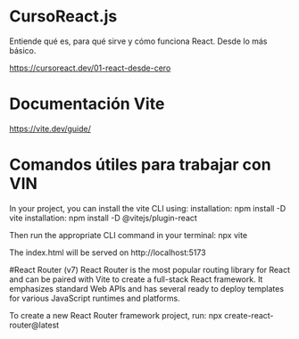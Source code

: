 # CursoReact.js
Entiende qué es, para qué sirve y cómo funciona React. Desde lo más básico.


https://cursoreact.dev/01-react-desde-cero


# Documentación Vite
https://vite.dev/guide/

# Comandos útiles para trabajar con VIN
In your project, you can install the vite CLI using:
installation: npm install -D vite
installation: npm install -D @vitejs/plugin-react

Then run the appropriate CLI command in your terminal: npx vite

The index.html will be served on http://localhost:5173


#React Router (v7) 
React Router is the most popular routing library for React and can be paired with Vite to create a full-stack React framework. It emphasizes standard Web APIs and has several ready to deploy templates for various JavaScript runtimes and platforms.

To create a new React Router framework project, run:
npx create-react-router@latest